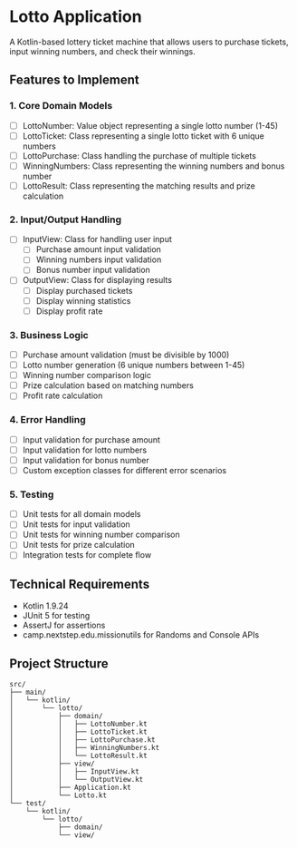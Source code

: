 # Lotto Application

A Kotlin-based lottery ticket machine that allows users to purchase tickets, input winning numbers, and check their winnings.

## Features to Implement

### 1. Core Domain Models

- [ ] LottoNumber: Value object representing a single lotto number (1-45)
- [ ] LottoTicket: Class representing a single lotto ticket with 6 unique numbers
- [ ] LottoPurchase: Class handling the purchase of multiple tickets
- [ ] WinningNumbers: Class representing the winning numbers and bonus number
- [ ] LottoResult: Class representing the matching results and prize calculation

### 2. Input/Output Handling

- [ ] InputView: Class for handling user input
  - [ ] Purchase amount input validation
  - [ ] Winning numbers input validation
  - [ ] Bonus number input validation
- [ ] OutputView: Class for displaying results
  - [ ] Display purchased tickets
  - [ ] Display winning statistics
  - [ ] Display profit rate

### 3. Business Logic

- [ ] Purchase amount validation (must be divisible by 1000)
- [ ] Lotto number generation (6 unique numbers between 1-45)
- [ ] Winning number comparison logic
- [ ] Prize calculation based on matching numbers
- [ ] Profit rate calculation

### 4. Error Handling

- [ ] Input validation for purchase amount
- [ ] Input validation for lotto numbers
- [ ] Input validation for bonus number
- [ ] Custom exception classes for different error scenarios

### 5. Testing

- [ ] Unit tests for all domain models
- [ ] Unit tests for input validation
- [ ] Unit tests for winning number comparison
- [ ] Unit tests for prize calculation
- [ ] Integration tests for complete flow

## Technical Requirements

- Kotlin 1.9.24
- JUnit 5 for testing
- AssertJ for assertions
- camp.nextstep.edu.missionutils for Randoms and Console APIs

## Project Structure

```
src/
├── main/
│   └── kotlin/
│       └── lotto/
│           ├── domain/
│           │   ├── LottoNumber.kt
│           │   ├── LottoTicket.kt
│           │   ├── LottoPurchase.kt
│           │   ├── WinningNumbers.kt
│           │   └── LottoResult.kt
│           ├── view/
│           │   ├── InputView.kt
│           │   └── OutputView.kt
│           ├── Application.kt
│           └── Lotto.kt
└── test/
    └── kotlin/
        └── lotto/
            ├── domain/
            └── view/
```
